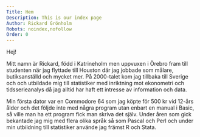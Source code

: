 ```yaml
---
Title: Hem
Description: This is our index page
Author: Rickard Grönholm
Robots: noindex,nofollow
Order: 0
---
```


Hej!

Mitt namn är Rickard, född i Katrineholm men uppvuxen i Örebro fram till studenten när jag flyttade till Houston där jag jobbade som målare, butiksanställd och mycket mer. På 2000-talet kom jag tillbaka till Sverige och och utbildade mig till statistiker med inriktning mot ekonometri och tidsserieanalys då jag alltid har haft ett intresse av information och data.

Min första dator var en Commodore 64 som jag köpte för 500 kr vid 12-års ålder och det följde inte med några program utan enbart en manual i Basic, så ville man ha ett program fick man skriva det själv. Under åren som gick bekantade jag mig med flera olika språk så som Pascal och Perl och under min utbildning till statistiker använde jag främst R och Stata.     